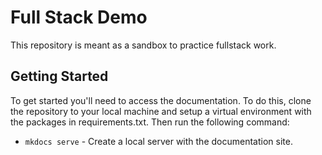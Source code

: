 # Full Stack Demo

This repository is meant as a sandbox to practice fullstack work.

## Getting Started

To get started you'll need to access the documentation. To do this, clone the
repository to your local machine and setup a virtual environment with the
packages in requirements.txt. Then run the following command:

- `mkdocs serve` - Create a local server with the documentation site.
